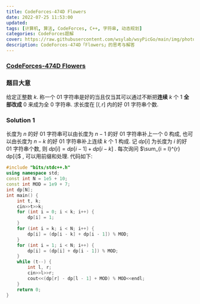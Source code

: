 ```yaml
---
title: CodeForces-474D Flowers 
date: 2022-07-25 11:53:00
updated:
tags: [计算机, 算法, CodeForces, C++, 字符串, 动态规划]
categories: CodeForces题解
cover: https://raw.githubusercontent.com/wsylab/wsyPicGo/main/img/photo-1590119977523-5af0d80c559f
description: CodeForces-474D「Flowers」的思考与解答
---
```

### [CodeForces-474D Flowers](https://codeforces.com/problemset/problem/474/D)
### 题目大意
给定正整数 $k$. 称一个 $01$ 字符串是好的当且仅当其可以通过不断把**连续** $k$ 个 $1$ **全部改成** $0$ 来成为全 $0$ 字符串. 求长度在 $[l, r]$ 内的好 $01$ 字符串个数.

### Solution 1
长度为 $n$ 的好 $01$ 字符串可以由长度为 $n - 1$ 的好 $01$ 字符串补上一个 $0$ 构成, 也可以由长度为 $n - k$ 的好 $01$ 字符串补上连续 $k$ 个 $1$ 构成. 记 $dp[i]$ 为长度为 $i$ 的好 $01$ 字符串个数, 则 $dp[i] = dp[i - 1] + dp[i - k]$ . 每次询问 $\sum_{i = l}^{r} dp[i]$ , 可以用前缀和处理.
代码如下:
```C++
#include "bits/stdc++.h"
using namespace std;
const int N = 1e5 + 10;
const int MOD = 1e9 + 7;
int dp[N];
int main() {
    int t, k;
    cin>>t>>k;
    for (int i = 0; i < k; i++) {
        dp[i] = 1;
    }
    for (int i = k; i < N; i++) {
        dp[i] = (dp[i - k] + dp[i - 1]) % MOD;
    }
    for (int i = 1; i < N; i++) {
        dp[i] = (dp[i] + dp[i - 1]) % MOD;
    }
    while (t--) {
        int l, r;
        cin>>l>>r;
        cout<<(dp[r] - dp[l - 1] + MOD) % MOD<<endl;
    }
    return 0;
}
```